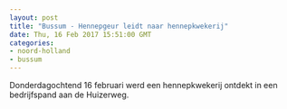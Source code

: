 ```yaml
---
layout: post
title: "Bussum - Hennepgeur leidt naar hennepkwekerij"
date: Thu, 16 Feb 2017 15:51:00 GMT
categories: 
- noord-holland 
- bussum 
---
```


Donderdagochtend 16 februari werd een hennepkwekerij ontdekt in een bedrijfspand aan de Huizerweg.
